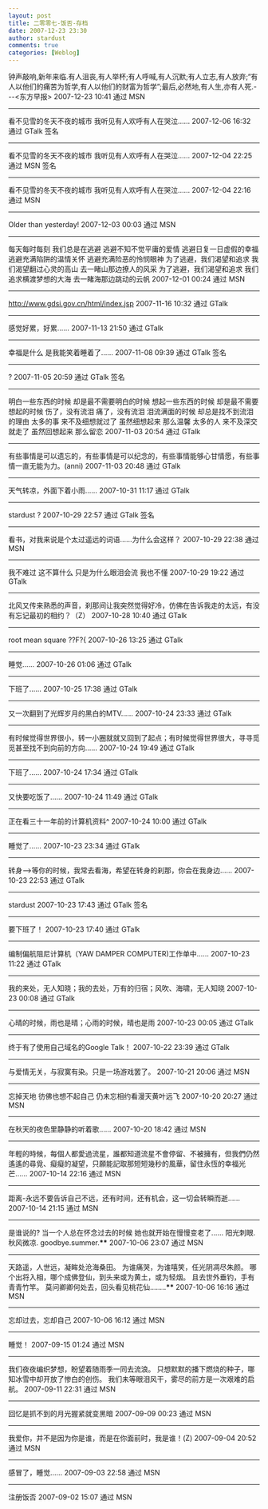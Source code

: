 ```yaml
---
layout: post
title: 二零零七-饭否-存档
date: 2007-12-23 23:30
author: stardust
comments: true
categories: [Weblog]
---
```

钟声敲响,新年来临.有人沮丧,有人举杯;有人呼喊,有人沉默;有人立志,有人放弃;“有人以他们的痛苦为哲学,有人以他们的财富为哲学”;最后,必然地,有人生,亦有人死.---&lt;东方早报&gt;
2007-12-23 10:41 通过 MSN

<hr />

看不见雪的冬天不夜的城市 我听见有人欢呼有人在哭泣……
2007-12-06 16:32 通过 GTalk 签名

<hr />

看不见雪的冬天不夜的城市 我听见有人欢呼有人在哭泣……
2007-12-04 22:25 通过 MSN 签名

<hr />

看不见雪的冬天不夜的城市 我听见有人欢呼有人在哭泣……
2007-12-04 22:16 通过 MSN

<hr />

Older than yesterday!
2007-12-03 00:03 通过 MSN

<hr />

每天每时每刻 我们总是在逃避 逃避不知不觉平庸的爱情 逃避日复一日虚假的幸福 逃避充满陷阱的温情关怀 逃避充满险恶的怜悯眼神 为了逃避，我们渴望和追求 我们渴望翻过心灵的高山 去一睹山那边撩人的风采 为了逃避，我们渴望和追求 我们追求横渡梦想的大海 去一睹海那边跳动的云帆
2007-12-01 00:24 通过 MSN

<hr />

<a href="http://www.gdsi.gov.cn/html/index.jsp">http://www.gdsi.gov.cn/html/index.jsp</a>
2007-11-16 10:32 通过 GTalk

<hr />

感觉好累，好累……
2007-11-13 21:50 通过 GTalk

<hr />

幸福是什么 是我能笑着睡着了……
2007-11-08 09:39 通过 GTalk 签名

<hr />

?
2007-11-05 20:59 通过 GTalk 签名

<hr />

明白一些东西的时候 却是最不需要明白的时候 想起一些东西的时候 却是最不需要想起的时候 伤了，没有流泪 痛了，没有流泪 泪流满面的时候 却总是找不到流泪的理由 太多的事 来不及细想就过了 虽然细想起来 那么温馨 太多的人 来不及深交就走了 虽然回想起来 那么留恋
2007-11-03 20:54 通过 GTalk

<hr />

有些事情是可以遗忘的，有些事情是可以纪念的，有些事情能够心甘情愿，有些事情一直无能为力。(anni)
2007-11-03 20:48 通过 GTalk

<hr />

天气转凉，外面下着小雨……
2007-10-31 11:17 通过 GTalk

<hr />

stardust ?
2007-10-29 22:57 通过 GTalk 签名

<hr />

看书，对我来说是个太过遥远的词语……为什么会这样？
2007-10-29 22:38 通过 MSN

<hr />

我不难过 这不算什么 只是为什么眼泪会流 我也不懂
2007-10-29 19:22 通过 GTalk

<hr />

北风又传来熟悉的声音，刹那间让我突然觉得好冷，仿佛在告诉我走的太远，有没有忘记最初的相约？（Z）
2007-10-28 10:40 通过 GTalk

<hr />

root mean square ??F?{ 2007-10-26 13:25 通过 GTalk

<hr />

睡觉……
2007-10-26 01:06 通过 GTalk

<hr />

下班了……
2007-10-25 17:38 通过 GTalk

<hr />

又一次翻到了光辉岁月的黑白的MTV……
2007-10-24 23:33 通过 GTalk

<hr />

有时候觉得世界很小，转一小圈就就又回到了起点；有时候觉得世界很大，寻寻觅觅甚至找不到向前的方向……
2007-10-24 19:49 通过 GTalk

<hr />

下班了……
2007-10-24 17:34 通过 GTalk

<hr />

又快要吃饭了……
2007-10-24 11:49 通过 GTalk

<hr />

正在看三十一年前的计算机资料^
2007-10-24 10:00 通过 GTalk

<hr />

睡觉了……
2007-10-23 23:34 通过 GTalk

<hr />

转身--&gt;等你的时候，我常去看海，希望在转身的刹那，你会在我身边……
2007-10-23 22:53 通过 GTalk

<hr />

stardust
2007-10-23 17:43 通过 GTalk 签名

<hr />

要下班了！
2007-10-23 17:40 通过 GTalk

<hr />

编制偏航阻尼计算机（YAW DAMPER COMPUTER)工作单中……
2007-10-23 11:22 通过 GTalk

<hr />

我的来处，无人知晓；我的去处，万有的归宿；风吹、海啸，无人知晓
2007-10-23 00:08 通过 GTalk

<hr />

心晴的时候，雨也是晴；心雨的时候，晴也是雨
2007-10-23 00:05 通过 GTalk

<hr />

终于有了使用自己域名的Google Talk！
2007-10-22 23:39 通过 GTalk

<hr />

与爱情无关，与寂寞有染。只是一场游戏罢了。
2007-10-21 20:06 通过 MSN

<hr />

忘掉天地 彷佛也想不起自己 仍未忘相约看漫天黄叶远飞
2007-10-20 20:27 通过 MSN

<hr />

在秋天的夜色里静静的听着歌……
2007-10-20 18:42 通过 MSN

<hr />

年輕的時候，每個人都愛過流星，誰都知道流星不會停留、不被擁有，但我們仍然遙遙的尋覓、癡癡的凝望，只願能記取那短短幾秒的風華，留住永恆的幸福光芒……
2007-10-14 22:16 通过 MSN

<hr />

距离-永远不要告诉自己不远，还有时间，还有机会，这一切会转瞬而逝……
2007-10-14 21:15 通过 MSN

<hr />

是谁说的? 当一个人总在怀念过去的时候 她也就开始在慢慢变老了...... 阳光刺眼.秋风微凉. goodbye.summer.<strong>**</strong>
2007-10-06 23:07 通过 MSN

<hr />

天路遥，人世远，凝眸处沧海桑田。 为谁痛哭，为谁嘻笑，任光阴凋尽朱颜。 哪个出将入相，哪个成佛登仙，到头来或为黄土，或为轻烟。 且去世外垂钓，手有青青竹竿。 莫问卿卿何处去，回头看见桃花仙........<strong>**</strong>
2007-10-06 16:16 通过 MSN

<hr />

忘却过去，忘却自己
2007-10-06 16:12 通过 MSN

<hr />

睡觉！
2007-09-15 01:24 通过 MSN

<hr />

我们夜夜编织梦想，盼望着随雨季一同去流浪。 只想默默的播下燃烧的种子，哪知冰雪中却开放了惨白的创伤。 我们未等眼泪风干，雾尽的前方是一次艰难的启航。
2007-09-11 22:31 通过 MSN

<hr />

回忆是抓不到的月光握紧就变黑暗
2007-09-09 00:23 通过 MSN

<hr />

我爱你，并不是因为你是谁，而是在你面前时，我是谁！(Z)
2007-09-04 20:52 通过 MSN

<hr />

感冒了，睡觉……
2007-09-03 22:58 通过 MSN

<hr />

注册饭否
2007-09-02 15:07 通过 MSN
